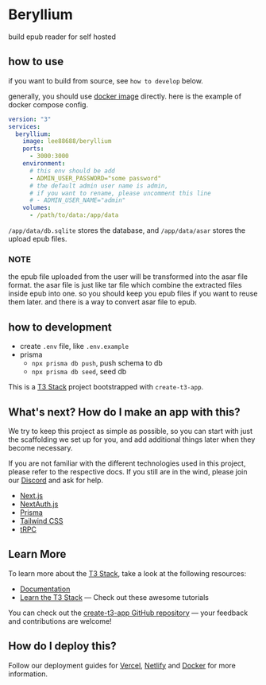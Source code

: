 # Beryllium

build epub reader for self hosted

## how to use

if you want to build from source, see `how to develop` below.

generally, you should use [docker image](https://hub.docker.com/r/lee88688/beryllium) directly. here is the example of docker compose config.

```yaml
version: "3"
services:
  beryllium:
    image: lee88688/beryllium
    ports:
      - 3000:3000
    environment:
      # this env should be add
      - ADMIN_USER_PASSWORD="some password"
      # the default admin user name is admin,
      # if you want to rename, please uncomment this line
      # - ADMIN_USER_NAME="admin"
    volumes:
      - /path/to/data:/app/data
```

`/app/data/db.sqlite` stores the database, and `/app/data/asar` stores the upload epub files.

### NOTE

the epub file uploaded from the user will be transformed into the asar file format. the asar file is just like tar file which combine the extracted files inside epub into one. so you should keep you epub files if you want to reuse them later. and there is a way to convert asar file to epub.

## how to development

- create `.env` file, like `.env.example`
- prisma
  - `npx prisma db push`, push schema to db
  - `npx prisma db seed`, seed db

This is a [T3 Stack](https://create.t3.gg/) project bootstrapped with `create-t3-app`.

## What's next? How do I make an app with this?

We try to keep this project as simple as possible, so you can start with just the scaffolding we set up for you, and add additional things later when they become necessary.

If you are not familiar with the different technologies used in this project, please refer to the respective docs. If you still are in the wind, please join our [Discord](https://t3.gg/discord) and ask for help.

- [Next.js](https://nextjs.org)
- [NextAuth.js](https://next-auth.js.org)
- [Prisma](https://prisma.io)
- [Tailwind CSS](https://tailwindcss.com)
- [tRPC](https://trpc.io)

## Learn More

To learn more about the [T3 Stack](https://create.t3.gg/), take a look at the following resources:

- [Documentation](https://create.t3.gg/)
- [Learn the T3 Stack](https://create.t3.gg/en/faq#what-learning-resources-are-currently-available) — Check out these awesome tutorials

You can check out the [create-t3-app GitHub repository](https://github.com/t3-oss/create-t3-app) — your feedback and contributions are welcome!

## How do I deploy this?

Follow our deployment guides for [Vercel](https://create.t3.gg/en/deployment/vercel), [Netlify](https://create.t3.gg/en/deployment/netlify) and [Docker](https://create.t3.gg/en/deployment/docker) for more information.
